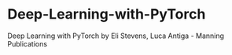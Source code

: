 # Deep-Learning-with-PyTorch
Deep Learning with PyTorch by Eli Stevens, Luca Antiga - Manning Publications
